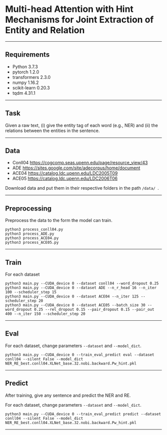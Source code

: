 # Multi-head Attention with Hint Mechanisms for Joint Extraction of Entity and Relation

---

## Requirements
- Python 3.7.3
- pytorch 1.2.0
- transformers 2.3.0
- numpy 1.16.2
- scikit-learn 0.20.3
- tqdm 4.31.1


---

## Task
Given a raw text, (i) give the entity tag of each word (e.g., NER) and (ii) the relations between the entities in the sentence. 

---

## Data
- Conll04 https://cogcomp.seas.upenn.edu/page/resource_view/43
- ADE https://sites.google.com/site/adecorpus/home/document
- ACE04 https://catalog.ldc.upenn.edu/LDC2005T09
- ACE05 https://catalog.ldc.upenn.edu/LDC2006T06
 
Download data and put them in their respective folders in the path ```/data/ ```.

---

## Preprocessing
Preprocess the data to the form the model can train.

```
python3 process_conll04.py
python3 process_ADE.py
python3 process_ACE04.py
python3 process_ACE05.py
```

---

## Train
For each dataset

```
python3 main.py --CUDA_device 0 --dataset conll04 --word_dropout 0.25 
python3 main.py --CUDA_device 0 --dataset ADE --n_r_head 16 --n_iter 100 --scheduler_step 15
python3 main.py --CUDA_device 0 --dataset ACE04 --n_iter 125 --scheduler_step 20
python3 main.py --CUDA_device 0 --dataset ACE05 --batch_size 30 --word_dropout 0.25 --rel_dropout 0.15 --pair_dropout 0.15 --pair_out 400 --n_iter 150 --scheduler_step 20
```

---
## Eval
For each dataset, change parameters ```--dataset``` and ```--model_dict```.

```
python3 main.py --CUDA_device 0 --train_eval_predict eval --dataset conll04 --silent False --model_dict NER_RE_best.conll04.XLNet_base.32.nobi.backward.Pw_hint.pkl
```

---

## Predict
After training, give any sentence and predict the NER and RE.

For each dataset, change parameters ```--dataset``` and ```--model_dict```.

```
python3 main.py --CUDA_device 0 --train_eval_predict predict --dataset conll04 --silent False --model_dict NER_RE_best.conll04.XLNet_base.32.nobi.backward.Pw_hint.pkl
```

---

